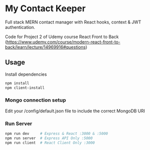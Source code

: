 # My Contact Keeper

Full stack MERN contact manager with React hooks, context & JWT authentication.

Code for Project 2 of Udemy course React Front to Back (https://www.udemy.com/course/modern-react-front-to-back/learn/lecture/14969916#questions)

## Usage

Install dependencies

```bash
npm install
npm client-install
```

### Mongo connection setup

Edit your /config/default.json file to include the correct MongoDB URI

### Run Server

```bash
npm run dev     # Express & React :3000 & :5000
npm run server  # Express API Only :5000
npm run client  # React Client Only :3000
```

